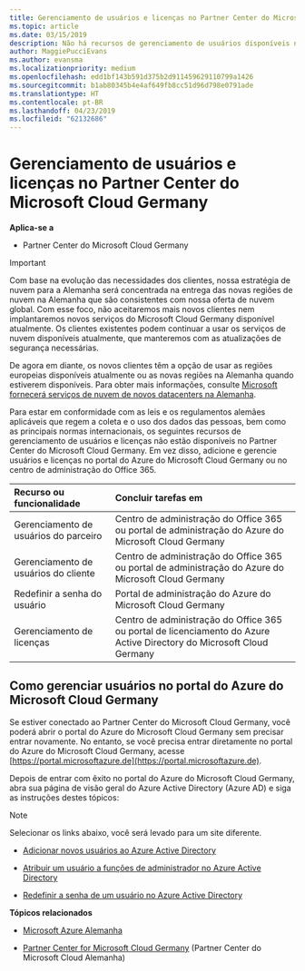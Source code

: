 ```yaml
---
title: Gerenciamento de usuários e licenças no Partner Center do Microsoft Cloud Germany | Partner Center da Cloud Germany
ms.topic: article
ms.date: 03/15/2019
description: Não há recursos de gerenciamento de usuários disponíveis no Partner Center do Microsoft Cloud Germany para atender aos requisitos nacionais, regionais e específicos do setor que regem a coleta e o uso de dados das pessoas. Em vez disso, adicione e gerencie usuários no portal do Azure do Microsoft Cloud Germany.
author: MaggiePucciEvans
ms.author: evansma
ms.localizationpriority: medium
ms.openlocfilehash: edd1bf143b591d375b2d911459629110799a1426
ms.sourcegitcommit: b1ab80345b4e4af649fb8cc51d96d798e0791ade
ms.translationtype: HT
ms.contentlocale: pt-BR
ms.lasthandoff: 04/23/2019
ms.locfileid: "62132686"
---
```

# <a name="user-and-license-management-in-partner-center-for-microsoft-cloud-germany"></a>Gerenciamento de usuários e licenças no Partner Center do Microsoft Cloud Germany

**Aplica-se a**

-  Partner Center do Microsoft Cloud Germany

> [!IMPORTANT]
> Com base na evolução das necessidades dos clientes, nossa estratégia de nuvem para a Alemanha será concentrada na entrega das novas regiões de nuvem na Alemanha que são consistentes com nossa oferta de nuvem global. Com esse foco, não aceitaremos mais novos clientes nem implantaremos novos serviços do Microsoft Cloud Germany disponível atualmente. Os clientes existentes podem continuar a usar os serviços de nuvem disponíveis atualmente, que manteremos com as atualizações de segurança necessárias.
>  
> De agora em diante, os novos clientes têm a opção de usar as regiões europeias disponíveis atualmente ou as novas regiões na Alemanha quando estiverem disponíveis. Para obter mais informações, consulte [Microsoft fornecerá serviços de nuvem de novos datacenters na Alemanha](https://news.microsoft.com/europe/2018/08/31/microsoft-to-deliver-cloud-services-from-new-datacentres-in-germany-in-2019-to-meet-evolving-customer-needs/).

Para estar em conformidade com as leis e os regulamentos alemães aplicáveis que regem a coleta e o uso dos dados das pessoas, bem como as principais normas internacionais, os seguintes recursos de gerenciamento de usuários e licenças não estão disponíveis no Partner Center do Microsoft Cloud Germany. Em vez disso, adicione e gerencie usuários e licenças no portal do Azure do Microsoft Cloud Germany ou no centro de administração do Office 365.

Recurso ou funcionalidade | Concluir tarefas em
:--- | :---
Gerenciamento de usuários do parceiro | Centro de administração do Office 365 ou portal de administração do Azure do Microsoft Cloud Germany
Gerenciamento de usuários do cliente | Centro de administração do Office 365 ou portal de administração do Azure do Microsoft Cloud Germany
Redefinir a senha do usuário | Portal de administração do Azure do Microsoft Cloud Germany
Gerenciamento de licenças | Centro de administração do Office 365 ou portal de licenciamento do Azure Active Directory do Microsoft Cloud Germany

## <a name="how-to-manage-users-in-the-azure-portal-for-microsoft-cloud-germany"></a>Como gerenciar usuários no portal do Azure do Microsoft Cloud Germany 

Se estiver conectado ao Partner Center do Microsoft Cloud Germany, você poderá abrir o portal do Azure do Microsoft Cloud Germany sem precisar entrar novamente. No entanto, se você precisa entrar diretamente no portal do Azure do Microsoft Cloud Germany, acesse [https://portal.microsoftazure.de](https://portal.microsoftazure.de). 

Depois de entrar com êxito no portal do Azure do Microsoft Cloud Germany, abra sua página de visão geral do Azure Active Directory (Azure AD) e siga as instruções destes tópicos:

> [!NOTE]  
> Selecionar os links abaixo, você será levado para um site diferente. 

-  [Adicionar novos usuários ao Azure Active Directory](https://docs.microsoft.com/azure/active-directory/active-directory-users-create-azure-portal)

-  [Atribuir um usuário a funções de administrador no Azure Active Directory](https://docs.microsoft.com/azure/active-directory/active-directory-users-assign-role-azure-portal)

-  [Redefinir a senha de um usuário no Azure Active Directory](https://docs.microsoft.com/azure/active-directory/active-directory-users-reset-password-azure-portal)

**Tópicos relacionados**

-  [Microsoft Azure Alemanha](https://azure.microsoft.com/en-us/global-infrastructure/germany/)

-  [Partner Center for Microsoft Cloud Germany](partner-center-for-microsoft-cloud-germany.md) (Partner Center do Microsoft Cloud Alemanha)


